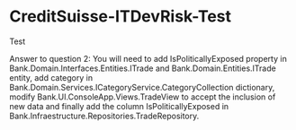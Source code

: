 # CreditSuisse-ITDevRisk-Test
Test

Answer to question 2:
You will need to add IsPoliticallyExposed property in Bank.Domain.Interfaces.Entities.ITrade and Bank.Domain.Entities.ITrade entity, add category in Bank.Domain.Services.ICategoryService.CategoryCollection dictionary, modify Bank.UI.ConsoleApp.Views.TradeView to accept the inclusion of new data and finally add the column IsPoliticallyExposed in Bank.Infraestructure.Repositories.TradeRepository.
